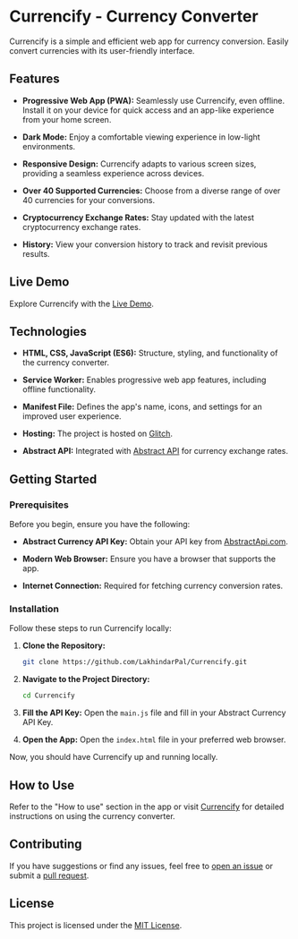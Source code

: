 # Currencify - Currency Converter

Currencify is a simple and efficient web app for currency conversion. Easily convert currencies with its user-friendly interface.

## Features

- **Progressive Web App (PWA):** Seamlessly use Currencify, even offline. Install it on your device for quick access and an app-like experience from your home screen.

- **Dark Mode:** Enjoy a comfortable viewing experience in low-light environments.

- **Responsive Design:** Currencify adapts to various screen sizes, providing a seamless experience across devices.

- **Over 40 Supported Currencies:** Choose from a diverse range of over 40 currencies for your conversions.

- **Cryptocurrency Exchange Rates:** Stay updated with the latest cryptocurrency exchange rates.

- **History:** View your conversion history to track and revisit previous results.

## Live Demo 

Explore Currencify with the [Live Demo](https://currencify.glitch.me).

## Technologies

- **HTML, CSS, JavaScript (ES6):** Structure, styling, and functionality of the currency converter.

- **Service Worker:** Enables progressive web app features, including offline functionality.

- **Manifest File:** Defines the app's name, icons, and settings for an improved user experience.

- **Hosting:** The project is hosted on [Glitch](https://glitch.com/).

- **Abstract API:** Integrated with [Abstract API](https://app.abstractapi.com/users/signup) for currency exchange rates.

## Getting Started

### Prerequisites

Before you begin, ensure you have the following:

- **Abstract Currency API Key:** Obtain your API key from [AbstractApi.com](https://app.abstractapi.com/users/signup).

- **Modern Web Browser:** Ensure you have a browser that supports the app.

- **Internet Connection:** Required for fetching currency conversion rates.

### Installation

Follow these steps to run Currencify locally:

1. **Clone the Repository:**
   ```bash
   git clone https://github.com/LakhindarPal/Currencify.git
   ```

2. **Navigate to the Project Directory:**
   ```bash
   cd Currencify
   ```
   
3. **Fill the API Key:**
   Open the `main.js` file and fill in your Abstract Currency API Key.

4. **Open the App:** Open the `index.html` file in your preferred web browser.

Now, you should have Currencify up and running locally.

## How to Use

Refer to the "How to use" section in the app or visit [Currencify](https://currencify.glitch.me) for detailed instructions on using the currency converter.

## Contributing

If you have suggestions or find any issues, feel free to [open an issue](https://github.com/LakhindarPal/Currencify/issues) or submit a [pull request](https://github.com/LakhindarPal/Currencify/pulls).

## License

This project is licensed under the [MIT License](LICENSE).